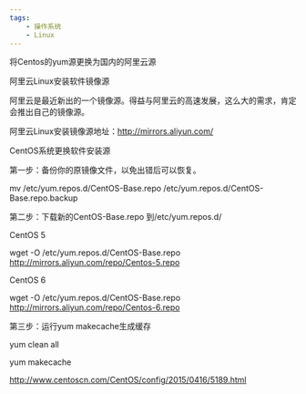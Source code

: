 ```yaml
---
tags:
    - 操作系统
    - Linux
---
```


将Centos的yum源更换为国内的阿里云源

阿里云Linux安装软件镜像源

阿里云是最近新出的一个镜像源。得益与阿里云的高速发展，这么大的需求，肯定会推出自己的镜像源。

阿里云Linux安装镜像源地址：http://mirrors.aliyun.com/

CentOS系统更换软件安装源

第一步：备份你的原镜像文件，以免出错后可以恢复。

mv /etc/yum.repos.d/CentOS-Base.repo /etc/yum.repos.d/CentOS-Base.repo.backup

第二步：下载新的CentOS-Base.repo 到/etc/yum.repos.d/

CentOS 5

wget -O /etc/yum.repos.d/CentOS-Base.repo http://mirrors.aliyun.com/repo/Centos-5.repo

CentOS 6

wget -O /etc/yum.repos.d/CentOS-Base.repo http://mirrors.aliyun.com/repo/Centos-6.repo

第三步：运行yum makecache生成缓存

yum clean all

yum makecache



http://www.centoscn.com/CentOS/config/2015/0416/5189.html

